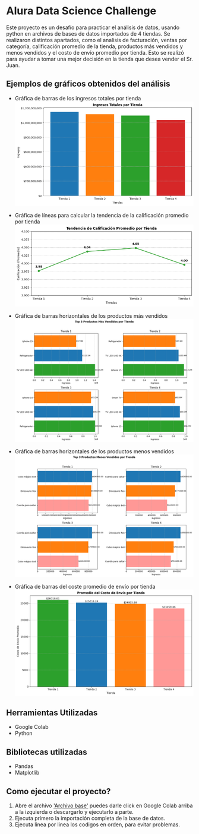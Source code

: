 # Alura Data Science Challenge
Este proyecto es un desafío para practicar el análisis de datos, usando python en archivos de bases de datos importados de 4 tiendas. Se realizaron distintos apartados, como el analisis de facturación, ventas por categoría, calificación promedio de la tienda, productos más vendidos y menos vendidos y el costo de envío promedio por tienda. Esto se realizó para ayudar a tomar una mejor decisión en la tienda que desea vender el Sr. Juan.

## Ejemplos de gráficos obtenidos del análisis
* Gráfica de barras de los ingresos totales por tienda
![Gráfica de barras de los ingresos totales por tienda ](/Graficas/image.png)

* Gráfica de líneas para calcular la tendencia de la calificación promedio por tienda
![Gráfica de las tendencias de la calificación promedio por tienda ](/Graficas/image2.png)

* Gráfica de barras horizontales de los productos más vendidos
![Gráfica de los productos más vendidos](/Graficas/image3.png)

* Gráfica de barras horizontales de los productos menos vendidos
![Gráficas de los productos menos vendidos](/Graficas/image4.png)

* Gráfica de barras del coste promedio de envío por tienda
![Gráfica del promedio del coste de envió por tienda](/Graficas/image5.png)


## Herramientas Utilizadas
* Google Colab 
* Python

## Bibliotecas utilizadas
* Pandas
* Matplotlib

## Como ejecutar el proyecto?
1. Abre el archivo ['Archivo base'](/AluraStoreLatam.ipynb) puedes darle click en Google Colab arriba a la izquierda o descargarlo y ejecutarlo a parte.
2. Ejecuta primero la importación completa de la base de datos.
3. Ejecuta linea por linea los codigos en orden, para evitar problemas.

